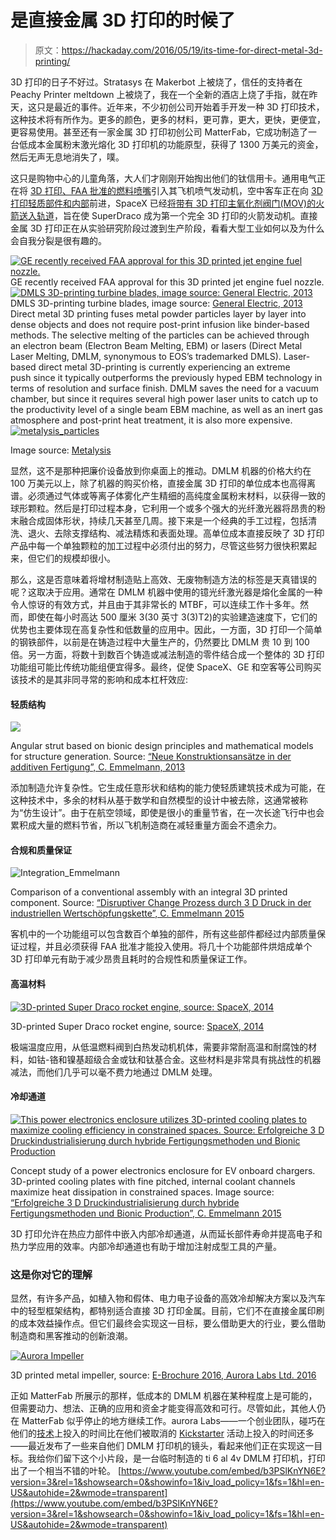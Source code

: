 # 是直接金属 3D 打印的时候了

> 原文：<https://hackaday.com/2016/05/19/its-time-for-direct-metal-3d-printing/>

3D 打印的日子不好过。Stratasys 在 Makerbot 上被烧了，信任的支持者在 Peachy Printer meltdown 上被烧了，我在一个全新的酒店上烧了手指，就在昨天，这只是最近的事件。近年来，不少初创公司开始着手开发一种 3D 打印技术，这种技术将有所作为。更多的颜色，更多的材料，更可靠，更大，更快，更便宜，更容易使用。甚至还有一家金属 3D 打印初创公司 MatterFab，它成功制造了一台低成本金属粉末激光熔化 3D 打印机的功能原型，获得了 1300 万美元的资金，然后无声无息地消失了，噗。

这只是购物中心的儿童角落，大人们才刚刚开始掏出他们的钛信用卡。通用电气正在将 [3D 打印、FAA 批准的燃料喷嘴](http://www.geglobalresearch.com/innovation/3d-printing-creates-new-parts-aircraft-engines)引入其飞机喷气发动机，空中客车正在向 [3D 打印轻质部件和内部](http://www.airbus.com/newsevents/news-events-single/detail/innovative-3d-printing-solutions-are-taking-shape-within-airbus/)前进，SpaceX 已经[将带有 3D 打印主氧化剂阀门(MOV)的火箭送入轨道](http://www.spacex.com/news/2014/07/31/spacex-launches-3d-printed-part-space-creates-printed-engine-chamber-crewed)，旨在使 SuperDraco 成为第一个完全 3D 打印的火箭发动机。直接金属 3D 打印正在从实验研究阶段过渡到生产阶段，看看大型工业如何以及为什么会自我分裂是很有趣的。

 [![GE recently received FAA approval for this 3D printed jet engine fuel nozzle.](img/1fa17e91e7e10f4d4eb70bcae626b085.png "tumblr_inline_nmtag9spfU1qzgziy_540")](https://hackaday.com/2016/05/19/its-time-for-direct-metal-3d-printing/tumblr_inline_nmtag9spfu1qzgziy_540/) GE recently received FAA approval for this 3D printed jet engine fuel nozzle. [![DMLS 3D-printing turbine blades, image source: General Electric, 2013](img/e1aa641196980089dea74047e6b19c4d.png "DMLS_GE")](https://hackaday.com/2016/05/19/its-time-for-direct-metal-3d-printing/dmls_ge/) DMLS 3D-printing turbine blades, image source: [General Electric, 2013](https://www.youtube.com/watch?v=l0SXlkrmzyw)
Direct metal 3D printing fuses metal powder particles layer by layer into dense objects and does not require post-print infusion like binder-based methods. The selective melting of the particles can be achieved through an electron beam (Electron Beam Melting, EBM) or lasers (Direct Metal Laser Melting, DMLM, synonymous to EOS’s trademarked DMLS). Laser-based direct metal 3D-printing is currently experiencing an extreme push since it typically outperforms the previously hyped EBM technology in terms of resolution and surface finish. DMLM saves the need for a vacuum chamber, but since it requires several high power laser units to catch up to the productivity level of a single beam EBM machine, as well as an inert gas atmosphere and post-print heat treatment, it is also more expensive.[![metalysis_particles](img/162fbf7ca8110313851afa42b609d3e9.png)](https://hackaday.com/wp-content/uploads/2016/05/metalysis_particles.png)

Image source: [Metalysis](http://metalysis.com/3d-metal-printing)

显然，这不是那种把廉价设备放到你桌面上的推动。DMLM 机器的价格大约在 100 万美元以上，除了机器的购买价格，直接金属 3D 打印的单位成本也高得离谱。必须通过气体或等离子体雾化产生精细的高纯度金属粉末材料，以获得一致的球形颗粒。然后是打印过程本身，它利用一个或多个强大的光纤激光器将昂贵的粉末融合成固体形状，持续几天甚至几周。接下来是一个经典的手工过程，包括清洗、退火、去除支撑结构、减法精炼和表面处理。高单位成本直接反映了 3D 打印产品中每一个单独颗粒的加工过程中必须付出的努力，尽管这些努力很快积累起来，但它们的规模却很小。

那么，这是否意味着将增材制造贴上高效、无废物制造方法的标签是天真错误的呢？这取决于应用。通常在 DMLM 机器中使用的镱光纤激光器是熔化金属的一种令人惊讶的有效方式，并且由于其非常长的 MTBF，可以连续工作十多年。然而，即使在每小时高达 500 厘米 3(30 英寸 3(3)T2)的实验建造速度下，它们的优势也主要体现在高复杂性和低数量的应用中。因此，一方面，3D 打印一个简单的钢铁部件，以前是在铸造过程中大量生产的，仍然要比 DMLM 贵 10 到 100 倍。另一方面，将数十到数百个铸造或减法制造的零件结合成一个整体的 3D 打印功能组可能比传统功能组便宜得多。最终，促使 SpaceX、GE 和空客等公司购买该技术的是其非同寻常的影响和成本杠杆效应:

#### 轻质结构

[![](img/7933224d1c35d0834a58028361d38363.png)](https://hackaday.com/wp-content/uploads/2016/05/bionic-design-emmelmann-wide.png)

Angular strut based on bionic design principles and mathematical models for structure generation. Source: [“Neue Konstruktionsansätze in der additiven Fertigung”, C. Emmelmann, 2013](http://spectronet.de/story_docs/vortraege_2013/131106_optonet_workshop/131106_01_emmelmann_tu_hamburg.pdf)

添加制造允许复杂性。它生成任意形状和结构的能力使轻质建筑技术成为可能，在这种技术中，多余的材料从基于数学和自然模型的设计中被去除，这通常被称为“仿生设计”。由于在航空领域，即使是很小的重量节省，在一次长途飞行中也会累积成大量的燃料节省，所以飞机制造商在减轻重量方面会不遗余力。

#### 合规和质量保证

![Integration_Emmelmann](img/13899b9dade6cbe492df5467b3823915.png)

Comparison of a conventional assembly with an integral 3D printed component. Source: [“Disruptiver Change Prozess durch 3 D Druck in der industriellen Wertschöpfungskette”, C. Emmelmann 2015](http://www.rkw-bw.de/rde/aktuelles/pdf/Emmelmann.pdf)

客机中的一个功能组可以包含数百个单独的部件，所有这些部件都经过内部质量保证过程，并且必须获得 FAA 批准才能投入使用。将几十个功能部件烘焙成单个 3D 打印单元有助于减少昂贵且耗时的合规性和质量保证工作。

#### 高温材料

[![3D-printed Super Draco rocket engine, source: SpaceX, 2014](img/ee2beb0df5254c72c4585cea229b9f11.png)](https://hackaday.com/wp-content/uploads/2016/05/printed_super_draco_firing_lr.jpg)

3D-printed Super Draco rocket engine, source: [SpaceX, 2014](http://www.spacex.com/news/2014/07/31/spacex-launches-3d-printed-part-space-creates-printed-engine-chamber-crewed)

极端温度应用，从低温燃料阀到白热发动机机体，需要非常耐高温和耐腐蚀的材料，如钴-铬和镍基超级合金或钛和钛基合金。这些材料是非常具有挑战性的机器减法，而他们几乎可以毫不费力地通过 DMLM 处理。

#### 冷却通道

[![This power electronics enclosure utilizes 3D-printed cooling plates to maximize cooling efficiency in constrained spaces. Source: Erfolgreiche 3 D Druckindustrialisierung durch hybride Fertigungsmethoden und Bionic Production](img/4eabb02807d7ce434fa330cc1d6090eb.png)](https://hackaday.com/wp-content/uploads/2016/05/cooling-plates-emelmann.png)

Concept study of a power electronics enclosure for EV onboard chargers. 3D-printed cooling plates with fine pitched, internal coolant channels maximize heat dissipation in constrained spaces. Image source: [“Erfolgreiche 3 D Druckindustrialisierung durch hybride Fertigungsmethoden und Bionic Production”, C. Emmelmann 2015](https://www.hs-owl.de/fb7/fileadmin/download/labore/konstruktion/06_Tagungen/01_RP_Tagungen/20_RP/20_FTRP_Emmelmann_3D_Druckindustrialisierung_Freigegeben.pdf)

3D 打印允许在热应力部件中嵌入内部冷却通道，从而延长部件寿命并提高电子和热力学应用的效率。内部冷却通道也有助于增加注射成型工具的产量。

### 这是你对它的理解

显然，有许多产品，如植入物和假体、电力电子设备的高效冷却解决方案以及汽车中的轻型框架结构，都特别适合直接 3D 打印金属。目前，它们不在直接金属印刷的成本效益操作点。但它们最终会实现这一目标，要么借助更大的行业，要么借助制造商和黑客推动的创新浪潮。

[![Aurora Impeller](img/eb70d51909ef4e9a0b205d03bef4d691.png)](https://hackaday.com/wp-content/uploads/2016/05/aurora-impeller.png)

3D printed metal impeller, source: [E-Brochure 2016, Aurora Labs Ltd. 2016](http://auroralabs3d.com/check-out-the-new-e-brochure/)

正如 MatterFab 所展示的那样，低成本的 DMLM 机器在某种程度上是可能的，但需要动力、想法、正确的应用和资金才能变得高效和可行。尽管如此，其他人仍在 MatterFab 似乎停止的地方继续工作。aurora Labs——一个创业团队，碰巧在他们的[技术](http://worldwide.espacenet.com/publicationDetails/claims?CC=WO&NR=2016044876A1&KC=A1&FT=D&ND=3&date=20160331&DB=EPODOC&locale=en_EP)上投入的时间比在他们被取消的 [Kickstarter](https://www.kickstarter.com/projects/460400892/affordable-3d-metal-printer-aurora-labs?ref=nav_search) 活动上投入的时间还多——最近发布了一些来自他们 DMLM 打印机的镜头，看起来他们正在实现这一目标。我给你们留下这个小片段，是一台临时制造的 ti 6 al 4v DMLM 打印机，打印出了一个相当不错的叶轮。
 [https://www.youtube.com/embed/b3PSlKnYN6E?version=3&rel=1&showsearch=0&showinfo=1&iv_load_policy=1&fs=1&hl=en-US&autohide=2&wmode=transparent](https://www.youtube.com/embed/b3PSlKnYN6E?version=3&rel=1&showsearch=0&showinfo=1&iv_load_policy=1&fs=1&hl=en-US&autohide=2&wmode=transparent)